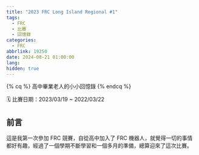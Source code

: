 ```yaml
---
title: "2023 FRC Long Island Regional #1" 
tags:
  - FRC
  - 比賽
  - 回憶錄
categories:
  - FRC
abbrlink: 19250
date: 2024-08-21 01:00:00
lang:
hidden: true
---
```


{% cq %}
高中畢業老人的小小回憶錄
{% endcq %}

🗓️ 比賽日期：2023/03/19 ~ 2022/03/22  

## 前言

這是我第一次參加 FRC 競賽，自從高中加入了 FRC 機器人，就覺得一切的事情都好有趣，經過了一個學期不斷學習和一個多月的準備，總算迎來了這次比賽。  